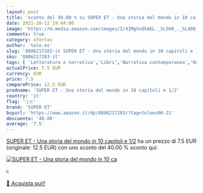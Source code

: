 ```yaml
---
layout: post
title: 'sconto del 40.00 % su SUPER ET - Una storia del mondo in 10 ca  '
date: 2021-10-12 19:44:00
image: 'https://m.media-amazon.com/images/I/41MgVvQhAEL._SL500_._SL400_.jpg'
comments: true
category: ofertas
author: 'tole.es'
slug: '8806217283-it SUPER ET - Una storia del mondo in 10 capitoli e 1/2'
sku: '8806217283-it'
tags: [ 'Letteratura e narrativa','Libri','Narrativa contemporanea','Narrativa di genere','Narrativa letteraria','super et', ]
actualPrice: 7.5 EUR
currency: EUR
price: 7.5
comparePrice: 12.5 EUR
prodname: 'SUPER ET - Una storia del mondo in 10 capitoli e 1/2'
country: 'it'
flag: '🇮🇹'
brand: 'SUPER ET'
buyurl: 'https://www.amazon.it/dp/8806217283/?tag=tolees00-21'
descuento: '40.00'
average: '7.5'
---
```


[SUPER ET - Una storia del mondo in 10 capitoli e 1/2](https://www.amazon.it/dp/8806217283/?tag=tolees00-21) ha un prezzo di 7.5 EUR (originale: 12.5 EUR) con uno sconto del 40.00 % sconto qui:

[![SUPER ET - Una storia del mondo in 10 ca](https://m.media-amazon.com/images/I/41MgVvQhAEL._SL500_._SL400_.jpg)](https://www.amazon.it/dp/8806217283/?tag=tolees00-21)

ℹ️:


[🛒 Acquista qui!!](https://www.amazon.it/dp/8806217283/?tag=tolees00-21)
